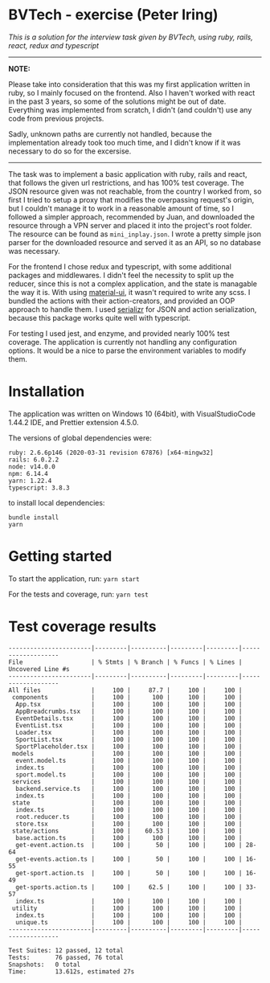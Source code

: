 # BVTech - exercise (Peter Iring)

_This is a solution for the interview task given by BVTech, using ruby, rails, react, redux and typescript_

---
**NOTE:**

Please take into consideration that this was my first application written in ruby, so I mainly focused on the frontend.
Also I haven't worked with react in the past 3 years, so some of the solutions might be out of date.
Everything was implemented from scratch, I didn't (and couldn't) use any code from previous projects.

Sadly, unknown paths are currently not handled, because the implementation already took too much time, and I didn't know if it was necessary to do so for the excersise.

---


The task was to implement a basic application with ruby, rails and react, that follows the given url restrictions, and has 100% test coverage.
The JSON resource given was not reachable, from the country I worked from, so first I tried to setup a proxy that modifies the overpassing request's origin, but I couldn't manage it to work in a reasonable amount of time, so I followed a simpler approach, recommended by Juan, and downloaded the resource through a VPN server and placed it into the project's root folder. The resource can be found as `mini_inplay.json`.
I wrote a pretty simple json parser for the downloaded resource and served it as an API, so no database was necessary.

For the frontend I chose redux and typescript, with some additional packages and middlewares. I didn't feel the necessity to split up the reducer, since this is not a complex application, and the state is managable the way it is.
With using [material-ui](https://material-ui.com/), it wasn't required to write any scss.
I bundled the actions with their action-creators, and provided an OOP approach to handle them. I used [serializr](https://github.com/mobxjs/serializr/) for JSON and action serialization, because this package works quite well with typescript.

For testing I used jest, and enzyme, and provided nearly 100% test coverage.
The application is currently not handling any configuration options. It would be a nice to parse the environment variables to modify them.

# Installation

The application was written on Windows 10 (64bit), with VisualStudioCode 1.44.2 IDE, and Prettier extension 4.5.0. 

The versions of global dependencies were:
```
ruby: 2.6.6p146 (2020-03-31 revision 67876) [x64-mingw32]
rails: 6.0.2.2
node: v14.0.0
npm: 6.14.4
yarn: 1.22.4
typescript: 3.8.3
```
to install local dependencies:
```
bundle install
yarn
```


# Getting started

To start the application, run: `yarn start`

For the tests and coverage, run: `yarn test`

# Test coverage results

```
-----------------------|---------|----------|---------|---------|-------------------
File                   | % Stmts | % Branch | % Funcs | % Lines | Uncovered Line #s
-----------------------|---------|----------|---------|---------|-------------------
All files              |     100 |     87.7 |     100 |     100 |
 components            |     100 |      100 |     100 |     100 |
  App.tsx              |     100 |      100 |     100 |     100 |
  AppBreadcrumbs.tsx   |     100 |      100 |     100 |     100 |
  EventDetails.tsx     |     100 |      100 |     100 |     100 |
  EventList.tsx        |     100 |      100 |     100 |     100 |
  Loader.tsx           |     100 |      100 |     100 |     100 |
  SportList.tsx        |     100 |      100 |     100 |     100 |
  SportPlaceholder.tsx |     100 |      100 |     100 |     100 |
 models                |     100 |      100 |     100 |     100 |
  event.model.ts       |     100 |      100 |     100 |     100 |
  index.ts             |     100 |      100 |     100 |     100 |
  sport.model.ts       |     100 |      100 |     100 |     100 |
 services              |     100 |      100 |     100 |     100 |
  backend.service.ts   |     100 |      100 |     100 |     100 |
  index.ts             |     100 |      100 |     100 |     100 |
 state                 |     100 |      100 |     100 |     100 |
  index.ts             |     100 |      100 |     100 |     100 |
  root.reducer.ts      |     100 |      100 |     100 |     100 |
  store.tsx            |     100 |      100 |     100 |     100 |
 state/actions         |     100 |    60.53 |     100 |     100 |
  base.action.ts       |     100 |      100 |     100 |     100 |
  get-event.action.ts  |     100 |       50 |     100 |     100 | 28-64
  get-events.action.ts |     100 |       50 |     100 |     100 | 16-55
  get-sport.action.ts  |     100 |       50 |     100 |     100 | 16-49
  get-sports.action.ts |     100 |     62.5 |     100 |     100 | 33-57
  index.ts             |     100 |      100 |     100 |     100 |
 utility               |     100 |      100 |     100 |     100 |
  index.ts             |     100 |      100 |     100 |     100 |
  unique.ts            |     100 |      100 |     100 |     100 |
-----------------------|---------|----------|---------|---------|-------------------

Test Suites: 12 passed, 12 total
Tests:       76 passed, 76 total
Snapshots:   0 total
Time:        13.612s, estimated 27s
```
